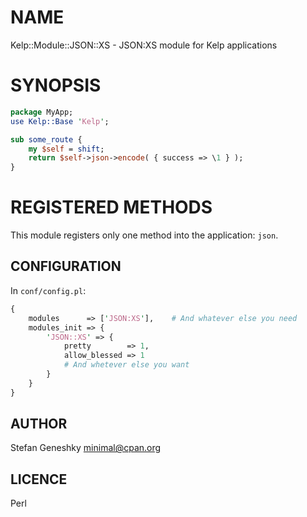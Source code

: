 # NAME

Kelp::Module::JSON::XS - JSON:XS module for Kelp applications

# SYNOPSIS

```perl
package MyApp;
use Kelp::Base 'Kelp';

sub some_route {
    my $self = shift;
    return $self->json->encode( { success => \1 } );
}
```

# REGISTERED METHODS

This module registers only one method into the application: `json`.

## CONFIGURATION

In `conf/config.pl`:

```perl
{
    modules      => ['JSON:XS'],    # And whatever else you need
    modules_init => {
        'JSON::XS' => {
            pretty        => 1,
            allow_blessed => 1
            # And whetever else you want
        }
    }
}
```

## AUTHOR

Stefan Geneshky minimal@cpan.org

## LICENCE

Perl
